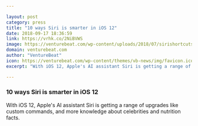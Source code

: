 ```yaml
---

layout: post
category: press
title: "10 ways Siri is smarter in iOS 12"
date: 2018-09-17 18:36:59
link: https://vrhk.co/2NiBVWS
image: https://venturebeat.com/wp-content/uploads/2018/07/sirishortcuts.jpg?fit=1200%2C670&strip=all
domain: venturebeat.com
author: "VentureBeat"
icon: https://venturebeat.com/wp-content/themes/vb-news/img/favicon.ico
excerpt: "With iOS 12, Apple's AI assistant Siri is getting a range of upgrades like custom commands, and more knowledge about celebrities and nutrition facts."

---
```


### 10 ways Siri is smarter in iOS 12

With iOS 12, Apple's AI assistant Siri is getting a range of upgrades like custom commands, and more knowledge about celebrities and nutrition facts.